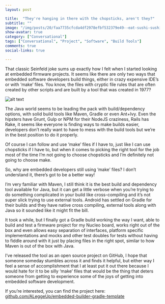 ```yaml
---
layout: post

title:  "They're hanging in there with the chopsticks, aren't they?"
subtitle: ""
image: "/img/posts/20/faa7735cfcda4df2978efbf532379e49--eat-sushi-sushi-time.jpg"
show-avatar: true
category: ["Conversational"]
tags: ["Conversational", "Project", "Software", "Build Tools"]
comments: true
social-links: true

---
```

That classic Seinfeld joke sums up exactly how I felt when I started looking at embedded firmware projects.  It seems like there are only two ways that embedded software developers build things, either in crazy expensive IDE’s or with ‘make’ files.  You know, the files with cryptic file rules that are often created by other scripts and are built by a tool that was created in 1977?

![alt text](/img/posts/20/1989986.jpg " ")

The Java world seems to be leading the pack with build/dependency options, with solid build tools like Maven, Gradle or even Ant+Ivy.  Even the hipsters have Grunt, Gulp or NPM for their NodeJS craziness, Rails has Rake, it seems like everyone is finding ways to make builds easier, developers don’t really want to have to mess with the build tools but we’re in the best position to do it properly.

Of course I can follow and use ‘make’ files if I have to, just like I can use chopsticks if I have to, but when it comes to picking the right tool for the job most of the time I’m not going to choose chopsticks and I’m definitely not going to choose make.

So, why are embedded developers still using ‘make’ files?  I don’t understand it, there’s got to be a better way!

I’m very familiar with Maven, I still think it is the best build and dependency tool available for Java, but it can get a little verbose when you’re trying to do something complicated in your build like cross-compiling and it’s not super slick trying to use external tools. Android has settled on Gradle for their builds and they have native cross compiling, external tools along with Java so it sounded like it might fit the bill.

It took a while, but I finally got a Gradle build working the way I want, able to build and test a firmware project for my Nucleo board, works right out of the box and even allows easy separation of interfaces, platform specific implementations and mocks and other test doubles for tests without having to fiddle around with it just by placing files in the right spot, similar to how Maven is out of the box with Java.

I’ve released the tool as an open source project on GitHub, I hope that someone someday stumbles across it and finds it helpful, but either way I feel a sense of accomplishment that I at least put it out there because I would hate for it to be silly ‘make’ files that would be the thing that deters someone from getting to experience some of the joys of getting into embedded software development.

If you’re interested, you can find the project here: [github.com/ALeggeUp/embedded-builder-gradle-template](https://github.com/ALeggeUp/embedded-builder-gradle-template)
